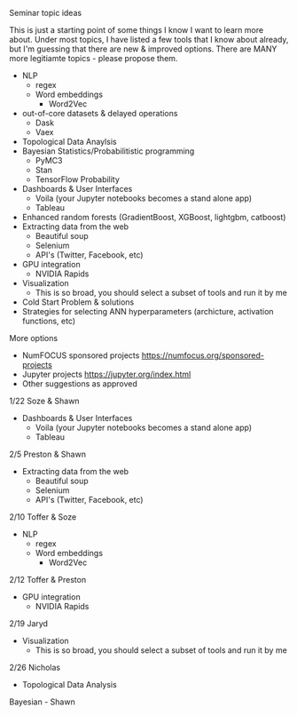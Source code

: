 Seminar topic ideas

This is just a starting point of some things I know I want to learn more about.  Under most topics, I have listed a few tools that I know about already, but I'm guessing that there are new & improved options.  There are MANY more legitiamte topics - please propose them.


- NLP
  - regex
  - Word embeddings
    - Word2Vec
- out-of-core datasets & delayed operations
  - Dask
  - Vaex
- Topological Data Anaylsis
- Bayesian Statistics/Probabilitistic programming
  - PyMC3
  - Stan
  - TensorFlow Probability
- Dashboards & User Interfaces
  - Voila (your Jupyter notebooks becomes a stand alone app)
  - Tableau
- Enhanced random forests (GradientBoost, XGBoost, lightgbm, catboost)
- Extracting data from the web
  - Beautiful soup
  - Selenium
  - API's (Twitter, Facebook, etc)
- GPU integration
  - NVIDIA Rapids
- Visualization
  - This is so broad, you should select a subset of tools and run it by me
- Cold Start Problem & solutions
- Strategies for selecting ANN hyperparameters (archicture, activation functions, etc)
  

More options
- NumFOCUS sponsored projects https://numfocus.org/sponsored-projects
- Jupyter projects https://jupyter.org/index.html
- Other suggestions as approved


1/22
Soze & Shawn
- Dashboards & User Interfaces
  - Voila (your Jupyter notebooks becomes a stand alone app)
  - Tableau
  
  
2/5
Preston & Shawn
- Extracting data from the web
  - Beautiful soup
  - Selenium
  - API's (Twitter, Facebook, etc)
  
2/10
Toffer & Soze
- NLP
  - regex
  - Word embeddings
    - Word2Vec
    
    
2/12
Toffer & Preston
- GPU integration
  - NVIDIA Rapids
  
2/19
Jaryd
- Visualization
  - This is so broad, you should select a subset of tools and run it by me
  

2/26
Nicholas
- Topological Data Analysis


Bayesian - Shawn
